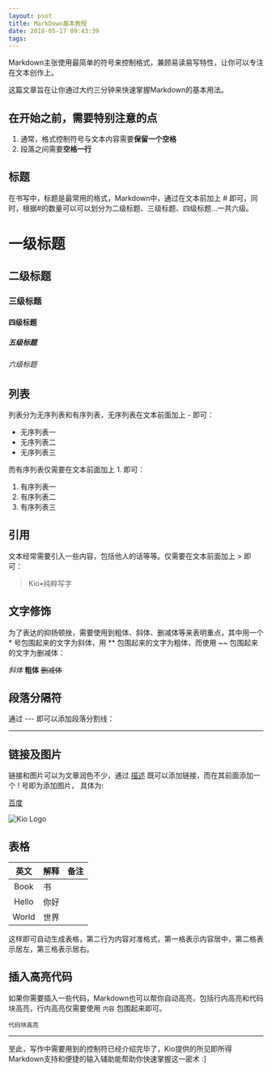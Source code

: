 ```yaml
---
layout: psot
title: MarkDown基本教程
date: 2018-05-17 09:43:39
tags:
---
```

Markdown主张使用最简单的符号来控制格式，兼顾易读易写特性，让你可以专注在文本创作上。

<!--more-->

这篇文章旨在让你通过大约三分钟来快速掌握Markdown的基本用法。

## 在开始之前，需要特别注意的点

1. 通常，格式控制符号与文本内容需要**保留一个空格**
2. 段落之间需要**空格一行**

## 标题

在书写中，标题是最常用的格式，Markdown中，通过在文本前加上 # 即可，同时，根据#的数量可以可以划分为二级标题、三级标题、四级标题...一共六级。


# 一级标题
## 二级标题
### 三级标题
#### 四级标题
##### 五级标题
###### 六级标题

## 列表

列表分为无序列表和有序列表，无序列表在文本前面加上 - 即可：

- 无序列表一
- 无序列表二
- 无序列表三

而有序列表仅需要在文本前面加上 1. 即可：

1. 有序列表一
2. 有序列表二
3. 有序列表三

## 引用

文本经常需要引入一些内容，包括他人的话等等。仅需要在文本前面加上 > 即可：

> Kio•纯粹写字

## 文字修饰

为了表达的抑扬顿挫，需要使用到粗体、斜体、删减体等来表明重点，其中用一个 * 号包围起来的文字为斜体，用 ** 包围起来的文字为粗体，而使用 ~~ 包围起来的文字为删减体：

*斜体* **粗体** ~~删减体~~


## 段落分隔符

通过 --- 即可以添加段落分割线：

---

## 链接及图片

链接和图片可以为文章润色不少，通过 [描述](地址) 既可以添加链接，而在其前面添加一个 ! 号即为添加图片， 具体为:

[百度](https://www.baidu.com)

![Kio Logo](http://oss.blurme.idik.net/artemis/image/logo.png)

## 表格

|英文|解释|备注|
|:-:|:--|--:|
|Book|书|   |
|Hello|你好|   |
|World|世界|   |

这样即可自动生成表格，第二行为内容对准格式，第一格表示内容居中，第二格表示居左，第三格表示居右。

## 插入高亮代码

如果你需要插入一些代码，Markdown也可以帮你自动高亮，包括行内高亮和代码块高亮，行内高亮仅需要使用 `内容` 包围起来即可。

```
代码块高亮
```

---

至此，写作中需要用到的控制符已经介绍完毕了，Kio提供的所见即所得Markdown支持和便捷的输入辅助能帮助你快速掌握这一密术 :]

